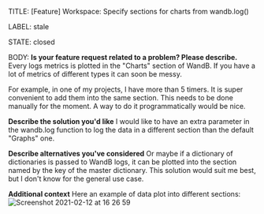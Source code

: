 TITLE:
[Feature] Workspace: Specify sections for charts from wandb.log()

LABEL:
stale

STATE:
closed

BODY:
**Is your feature request related to a problem? Please describe.**
Every logs metrics is plotted in the "Charts" section of WandB.
If you have a lot of metrics of different types it can soon be messy.

For example, in one of my projects, I have more than 5 timers. 
It is super convenient to add them into the same section.
This needs to be done manually for the moment. A way to do it programmatically would be nice.

**Describe the solution you'd like**
 I would like to have an extra parameter in the wandb.log function to log the data in a different section than the default "Graphs" one.

**Describe alternatives you've considered**
Or maybe if a dictionary of dictionaries is passed to WandB logs, it can be plotted into the section named by the key of the master dictionary. This solution would suit me best, but I don't know for the general use case.

**Additional context**
Here an example of data plot into different sections:
![Screenshot 2021-02-12 at 16 26 59](https://user-images.githubusercontent.com/17440405/107787295-355c0880-6d4f-11eb-862e-6c6137d2e9a9.png)



